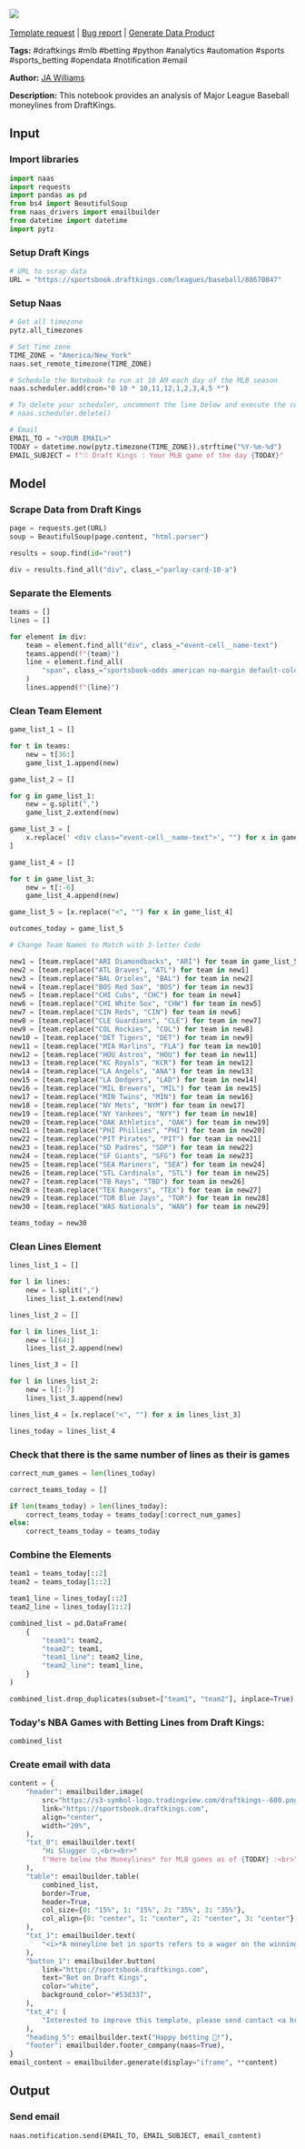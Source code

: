 <a href="https://app.naas.ai/user-redirect/naas/downloader?url=https://raw.githubusercontent.com/jupyter-naas/awesome-notebooks/master/Draft%20Kings/Draft_Kings_Get_MLB_Moneylines.ipynb" target="_parent"><img src="https://naasai-public.s3.eu-west-3.amazonaws.com/open_in_naas.svg"/></a><br><br><a href="https://github.com/jupyter-naas/awesome-notebooks/issues/new?assignees=&labels=&template=template-request.md&title=Tool+-+Action+of+the+notebook+">Template request</a> | <a href="https://github.com/jupyter-naas/awesome-notebooks/issues/new?assignees=&labels=bug&template=bug_report.md&title=Draft+Kings+-+Get+MLB+Moneylines:+Error+short+description">Bug report</a> | <a href="https://app.naas.ai/user-redirect/naas/downloader?url=https://raw.githubusercontent.com/jupyter-naas/awesome-notebooks/master/Naas/Naas_Start_data_product.ipynb" target="_parent">Generate Data Product</a>

**Tags:** #draftkings #mlb #betting #python #analytics #automation #sports #sports_betting #opendata #notification #email

**Author:** [JA Williams](https://www.linkedin.com/in/ja-williams-529517187/)

**Description:** This notebook provides an analysis of Major League Baseball moneylines from DraftKings.

## Input

### Import libraries


```python
import naas
import requests
import pandas as pd
from bs4 import BeautifulSoup
from naas_drivers import emailbuilder
from datetime import datetime
import pytz
```

### Setup Draft Kings


```python
# URL to scrap data
URL = "https://sportsbook.draftkings.com/leagues/baseball/88670847"
```

### Setup Naas


```python
# Get all timezone
pytz.all_timezones
```


```python
# Set Time zone
TIME_ZONE = "America/New_York"
naas.set_remote_timezone(TIME_ZONE)
```


```python
# Schedule the Notebook to run at 10 AM each day of the MLB season
naas.scheduler.add(cron="0 10 * 10,11,12,1,2,3,4,5 *")

# To delete your scheduler, uncomment the line below and execute the cell
# naas.scheduler.delete()
```


```python
# Email
EMAIL_TO = "<YOUR EMAIL>"
TODAY = datetime.now(pytz.timezone(TIME_ZONE)).strftime("%Y-%m-%d")
EMAIL_SUBJECT = f"⚾ Draft Kings : Your MLB game of the day {TODAY}"
```

## Model

### Scrape Data from Draft Kings


```python
page = requests.get(URL)
soup = BeautifulSoup(page.content, "html.parser")
```


```python
results = soup.find(id="root")
```


```python
div = results.find_all("div", class_="parlay-card-10-a")
```

### Separate the Elements


```python
teams = []
lines = []

for element in div:
    team = element.find_all("div", class_="event-cell__name-text")
    teams.append(f"{team}")
    line = element.find_all(
        "span", class_="sportsbook-odds american no-margin default-color"
    )
    lines.append(f"{line}")
```

### Clean Team Element


```python
game_list_1 = []

for t in teams:
    new = t[36:]
    game_list_1.append(new)
```


```python
game_list_2 = []

for g in game_list_1:
    new = g.split(",")
    game_list_2.extend(new)
```


```python
game_list_3 = [
    x.replace(' <div class="event-cell__name-text">', "") for x in game_list_2
]
```


```python
game_list_4 = []

for t in game_list_3:
    new = t[:-6]
    game_list_4.append(new)
```


```python
game_list_5 = [x.replace("<", "") for x in game_list_4]
```


```python
outcomes_today = game_list_5
```


```python
# Change Team Names to Match with 3-letter Code

new1 = [team.replace("ARI Diamondbacks", "ARI") for team in game_list_5]
new2 = [team.replace("ATL Braves", "ATL") for team in new1]
new3 = [team.replace("BAL Orioles", "BAL") for team in new2]
new4 = [team.replace("BOS Red Sox", "BOS") for team in new3]
new5 = [team.replace("CHI Cubs", "CHC") for team in new4]
new6 = [team.replace("CHI White Sox", "CHW") for team in new5]
new7 = [team.replace("CIN Reds", "CIN") for team in new6]
new8 = [team.replace("CLE Guardians", "CLE") for team in new7]
new9 = [team.replace("COL Rockies", "COL") for team in new8]
new10 = [team.replace("DET Tigers", "DET") for team in new9]
new11 = [team.replace("MIA Marlins", "FLA") for team in new10]
new12 = [team.replace("HOU Astros", "HOU") for team in new11]
new13 = [team.replace("KC Royals", "KCR") for team in new12]
new14 = [team.replace("LA Angels", "ANA") for team in new13]
new15 = [team.replace("LA Dodgers", "LAD") for team in new14]
new16 = [team.replace("MIL Brewers", "MIL") for team in new15]
new17 = [team.replace("MIN Twins", "MIN") for team in new16]
new18 = [team.replace("NY Mets", "NYM") for team in new17]
new19 = [team.replace("NY Yankees", "NYY") for team in new18]
new20 = [team.replace("OAK Athletics", "OAK") for team in new19]
new21 = [team.replace("PHI Phillies", "PHI") for team in new20]
new22 = [team.replace("PIT Pirates", "PIT") for team in new21]
new23 = [team.replace("SD Padres", "SDP") for team in new22]
new24 = [team.replace("SF Giants", "SFG") for team in new23]
new25 = [team.replace("SEA Mariners", "SEA") for team in new24]
new26 = [team.replace("STL Cardinals", "STL") for team in new25]
new27 = [team.replace("TB Rays", "TBD") for team in new26]
new28 = [team.replace("TEX Rangers", "TEX") for team in new27]
new29 = [team.replace("TOR Blue Jays", "TOR") for team in new28]
new30 = [team.replace("WAS Nationals", "WAN") for team in new29]
```


```python
teams_today = new30
```

### Clean Lines Element


```python
lines_list_1 = []

for l in lines:
    new = l.split(",")
    lines_list_1.extend(new)
```


```python
lines_list_2 = []

for l in lines_list_1:
    new = l[64:]
    lines_list_2.append(new)
```


```python
lines_list_3 = []

for l in lines_list_2:
    new = l[:-7]
    lines_list_3.append(new)
```


```python
lines_list_4 = [x.replace("<", "") for x in lines_list_3]
```


```python
lines_today = lines_list_4
```

### Check that there is the same number of lines as their is games


```python
correct_num_games = len(lines_today)
```


```python
correct_teams_today = []

if len(teams_today) > len(lines_today):
    correct_teams_today = teams_today[:correct_num_games]
else:
    correct_teams_today = teams_today
```

### Combine the Elements


```python
team1 = teams_today[::2]
team2 = teams_today[1::2]

team1_line = lines_today[::2]
team2_line = lines_today[1::2]

combined_list = pd.DataFrame(
    {
        "team1": team2,
        "team2": team1,
        "team1_line": team2_line,
        "team2_line": team1_line,
    }
)

combined_list.drop_duplicates(subset=["team1", "team2"], inplace=True)
```

### Today's NBA Games with Betting Lines from Draft Kings:


```python
combined_list
```

### Create email with data


```python
content = {
    "header": emailbuilder.image(
        src="https://s3-symbol-logo.tradingview.com/draftkings--600.png",
        link="https://sportsbook.draftkings.com",
        align="center",
        width="20%",
    ),
    "txt_0": emailbuilder.text(
        "Hi Slugger ⚾,<br><br>"
        f"Here below the Moneylines* for MLB games as of {TODAY} :<br>"
    ),
    "table": emailbuilder.table(
        combined_list,
        border=True,
        header=True,
        col_size={0: "15%", 1: "15%", 2: "35%", 3: "35%"},
        col_align={0: "center", 1: "center", 2: "center", 3: "center"},
    ),
    "txt_1": emailbuilder.text(
        "<i>*A moneyline bet in sports refers to a wager on the winning team. Plus odds (+) mean that amount of money would be made on a $100 bet. (eg. +150 means if you bet $100, you would win $150 of profit, for a total return of $250). Minus odds (-) mean you would have to bet that amount of money to make $100 of profit. (eg. -150 means you would need to bet $150 to win $100 of profit, for a total return of $250).</i>"
    ),
    "button_1": emailbuilder.button(
        link="https://sportsbook.draftkings.com",
        text="Bet on Draft Kings",
        color="white",
        background_color="#53d337",
    ),
    "txt_4": (
        "Interested to improve this template, please send contact <a href='https://www.linkedin.com/in/ja-williams-529517187'>JA Williams<a/> or send a message to Naas Core Team at hello@naas.ai.<br><br>"
    ),
    "heading_5": emailbuilder.text("Happy betting 💸!"),
    "footer": emailbuilder.footer_company(naas=True),
}
email_content = emailbuilder.generate(display="iframe", **content)
```

## Output

### Send email


```python
naas.notification.send(EMAIL_TO, EMAIL_SUBJECT, email_content)
```
